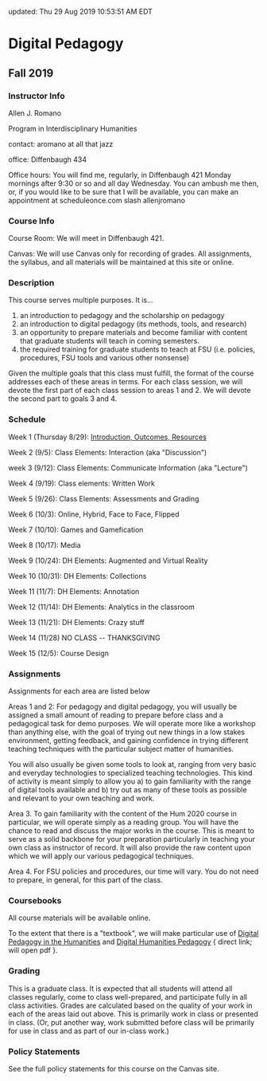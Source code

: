 updated:
Thu 29 Aug 2019 10:53:51 AM EDT

# Digital Pedagogy
## Fall 2019

### Instructor Info

Allen J. Romano

Program in Interdisciplinary Humanities

contact: aromano at all that jazz

office: Diffenbaugh 434

Office hours: You will find me, regularly, in Diffenbaugh 421 Monday mornings after 9:30 or so and all day Wednesday. You can ambush me then, or, if you would like to be sure that I will be available, you can make an appointment at scheduleonce.com slash allenjromano

### Course Info

Course Room: We will meet in Diffenbaugh 421.

Canvas: We will use Canvas only for recording of grades. All assignments, the syllabus, and all materials will be maintained at this site or online.

### Description

This course serves multiple purposes. It is...
1. an introduction to pedagogy and the scholarship on pedagogy
2. an introduction to digital pedagogy (its methods, tools, and research)
3. an opportunity to prepare materials and become familiar with content that graduate students will teach in coming semesters. 
4. the required training for graduate students to teach at FSU (i.e. policies, procedures, FSU tools and various other nonsense)

Given the multiple goals that this class must fulfill, the format of the course addresses each of these areas in terms. For each class session, we will devote the first part of each class session to areas 1 and 2. We will devote the second part to goals 3 and 4.

### Schedule

Week 1 (Thursday 8/29): [Introduction, Outcomes, Resources](week1)

Week 2 (9/5): Class Elements: Interaction (aka "Discussion")

week 3 (9/12): Class Elements: Communicate Information (aka "Lecture")

Week 4 (9/19): Class elements: Written Work

Week 5 (9/26): Class Elements: Assessments and Grading

Week 6 (10/3): Online, Hybrid, Face to Face, Flipped

Week 7 (10/10): Games and Gamefication

Week 8 (10/17): Media

Week 9 (10/24): DH Elements: Augmented and Virtual Reality

Week 10 (10/31): DH Elements: Collections

Week 11 (11/7): DH Elements: Annotation

Week 12 (11/14): DH Elements: Analytics in the classroom

Week 13 (11/21): DH Elements: Crazy stuff 

Week 14 (11/28) NO CLASS -- THANKSGIVING

Week 15 (12/5): Course Design

### Assignments
Assignments for each area are listed below

Areas 1 and 2: For pedagogy and digital pedagogy, you will usually be assigned a small amount of reading to prepare before class and a pedagogical task for demo purposes. We will operate more like a workshop than anything else, with the goal of trying out new things in a low stakes environment, getting feedback, and gaining confidence in trying different teaching techniques with the particular subject matter of humanities. 

You will also usually be given some tools to look at, ranging from very basic and everyday technologies to specialized teaching technologies. This kind of activity is meant simply to allow you a) to gain familiarity with the range of digital tools available and b) try out as many of these tools as possible and relevant to your own teaching and work. 

Area 3. To gain familiarity with the content of the Hum 2020 course in particular, we will operate simply as a reading group. You will have the chance to read and discuss the major works in the course. This is meant to serve as a solid backbone for your preparation particularly in teaching your own class as instructor of record. It will also provide the raw content upon which we will apply our various pedagogical techniques.

Area 4. For FSU policies and procedures, our time will vary. You do not need to prepare, in general, for this part of the class. 

### Coursebooks

All course materials will be available online.

To the extent that there is a "textbook", we will make particular use of [Digital Pedagogy in the Humanities](https://digitalpedagogy.mla.hcommons.org/description/) and [Digital Humanities Pedagogy](https://www.google.com/url?sa=t&rct=j&q=&esrc=s&source=web&cd=4&ved=2ahUKEwi-jIHDkqjkAhXMT98KHbJHBM0QFjADegQIARAC&url=https%3A%2F%2Fwww.oapen.org%2Fdownload%3Ftype%3Ddocument%26docid%3D646740&usg=AOvVaw36pWJi9uG9s3QUETdNKNAN) { direct link; will open pdf }. 

### Grading

This is a graduate class. It is expected that all students will attend all classes regularly, come to class well-prepared, and participate fully in all class activities. 
Grades are calculated based on the quality of your work in each of the areas laid out above. This is primarily work in class or presented in class. (Or, put another way, work submitted before class will be primarily for use in class and as part of our in-class work.) 


### Policy Statements

See the full policy statements for this course on the Canvas site.


